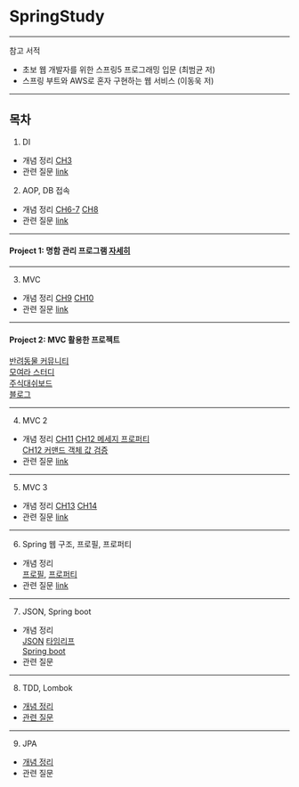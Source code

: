 # SpringStudy
---
참고 서적
* 초보 웹 개발자를 위한 스프링5 프로그래밍 입문 (최범균 저)
* 스프링 부트와 AWS로 혼자 구현하는 웹 서비스 (이동욱 저)

---
## 목차
1. DI  
* 개념 정리  [CH3](https://github.com/kjsu0209/SpringStudy/blob/master/200807/ch3.pdf)
* 관련 질문  [link](https://github.com/kjsu0209/SpringStudy/blob/master/200807/ch3-5_question.md)
2. AOP, DB 접속  
* 개념 정리  [CH6-7](https://github.com/kjsu0209/SpringStudy/blob/master/200814/chap06-7.pdf) [CH8](https://github.com/kjsu0209/SpringStudy/blob/master/200814/chap8.pdf)
* 관련 질문  [link](https://github.com/kjsu0209/SpringStudy/blob/master/200814/%EB%A9%B4%EC%A0%91%EC%A7%88%EB%AC%B8.md)   
---
#### Project 1: 명함 관리 프로그램 [자세히](https://www.edwith.org/boostcourse-web-be/joinLectures/28364)   
---   
3. MVC   
* 개념 정리 [CH9](https://github.com/kjsu0209/SpringStudy/blob/master/200821/chap9.pdf) [CH10](https://github.com/kjsu0209/SpringStudy/blob/master/200821/chap10.pdf) 
* 관련 질문 [link](https://github.com/kjsu0209/SpringStudy/blob/master/200821/MVCquestions.md)         
---
#### Project 2: MVC 활용한 프로젝트       
[반려동물 커뮤니티](https://github.com/kjsu0209/OkeyDogki_Web)       
[모여라 스터디](https://github.com/yoo-jaein/SpringProject)   
[주식대쉬보드](https://github.com/jaySHKorea/StockDashboard)<br>
[블로그](https://github.com/dheldh77/Spring_web)


---    
4. MVC 2     
* 개념 정리
[CH11](https://github.com/kjsu0209/SpringStudy/blob/master/200828/chap11.pdf)
[CH12 메세지 프로퍼티](https://github.com/kjsu0209/SpringStudy/blob/master/200828/chap12_message.md)      
[CH12 커맨드 객체 값 검증](https://github.com/kjsu0209/SpringStudy/blob/master/200828/chap12_validation.md)             
* 관련 질문 [link](https://github.com/kjsu0209/SpringStudy/blob/master/200828/MVCquestions2.md)       

---
5. MVC 3
* 개념 정리
[CH13](https://github.com/kjsu0209/SpringStudy/blob/master/200904/chap13.pdf)
[CH14](https://github.com/kjsu0209/SpringStudy/blob/master/200904/chap14.pdf)
* 관련 질문
[link](https://github.com/kjsu0209/SpringStudy/blob/master/200904/0904_questions.md)

---       
6. Spring 웹 구조, 프로필, 프로퍼티       
* 개념 정리    
[프로필](https://github.com/kjsu0209/SpringStudy/blob/master/200911/chap17_profile.md), [프로퍼티](https://github.com/kjsu0209/SpringStudy/blob/master/200911/chap17_property.md)
* 관련 질문
[link](https://github.com/kjsu0209/SpringStudy/blob/master/200911/0911_questions.md)

---
7. JSON, Spring boot      
* 개념 정리    
[JSON](https://github.com/kjsu0209/SpringStudy/blob/master/200925/chap16.pdf)
[타임리프](https://github.com/kjsu0209/SpringStudy/blob/master/200925/thymeleaf.md)  
[Spring boot](https://github.com/kjsu0209/SpringStudy/blob/master/200925/springboot.pdf)
* 관련 질문     

---

8. TDD, Lombok
* [개념 정리](https://github.com/kjsu0209/SpringStudy/blob/master/201020/1020.pdf)
* [관련 질문](https://github.com/kjsu0209/SpringStudy/blob/master/201020/1020_question.md)


---
9. JPA
* [개념 정리](https://github.com/kjsu0209/SpringStudy/blob/master/201029/CH3_JPA.pdf)
* 관련 질문
